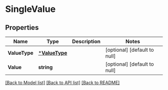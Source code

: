 # SingleValue

## Properties
Name | Type | Description | Notes
------------ | ------------- | ------------- | -------------
**ValueType** | [***ValueType**](ValueType.md) |  | [optional] [default to null]
**Value** | **string** |  | [optional] [default to null]

[[Back to Model list]](../README.md#documentation-for-models) [[Back to API list]](../README.md#documentation-for-api-endpoints) [[Back to README]](../README.md)


